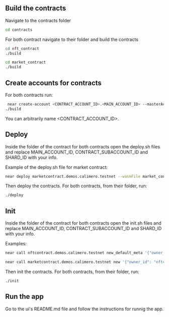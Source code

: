 ## Build the contracts

Navigate to the contracts folder

```bash
cd contracts
```

For both contract navigate to their folder and build the contracts

```bash
cd nft_contract
./build
```

```bash
cd market_contract
./build
```

## Create accounts for contracts

For both contracts run:

```bash
 near create-account <CONTRACT_ACCOUNT_ID>.<MAIN_ACCOUNT_ID> --masterAccount <MAIN_ACCOUNT_ID> --networkId <SHARD_ID> --nodeUrl https://api.calimero.network/api/v1/shards/<SHARD_ID>/neard-rpc/
./build
```

You can arbitrarily name <CONTRACT_ACCOUNT_ID>.

## Deploy

Inside the folder of the contract for both contracts open the deploy.sh files and replace MAIN_ACCOUNT_ID, CONTRACT_SUBACCOUNT_ID and SHARD_ID with your info.

Example of the deploy.sh file for market contract:

```bash
near deploy marketcontract.demos.calimero.testnet --wasmFile market_contract.wasm --networkId demos-calimero-testnet --nodeUrl https://api.calimero.network/api/v1/shards/demos-calimero-testnet/neard-rpc/
```

Then deploy the contracts. For both contracts, from their folder, run:

```bash
./deploy
```

## Init

Inside the folder of the contract for both contracts open the init.sh files and replace MAIN_ACCOUNT_ID, CONTRACT_SUBACCOUNT_ID and SHARD_ID with your info.

Examples:

```bash
near call nftcontract.demos.calimero.testnet new_default_meta '{"owner_id": "nftcontract.demos.calimero.testnet"}' --accountId demos.calimero.testnet --networkId demos-calimero-testnet --nodeUrl https://api.calimero.network/api/v1/shards/demos-calimero-testnet/neard-rpc/
```

```bash
near call marketcontract.demos.calimero.testnet new '{"owner_id": "nftcontract.demos.calimero.testnet"}' --accountId demos.calimero.testnet --networkId demos-calimero-testnet --nodeUrl https://api.calimero.network/api/v1/shards/demos-calimero-testnet/neard-rpc/
```

Then init the contracts. For both contracts, from their folder, run:

```bash
./init
```

## Run the app

Go to the ui's README.md file and follow the instructions for runnig the app.
